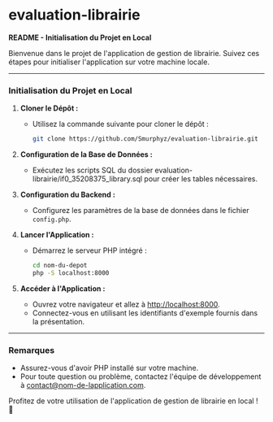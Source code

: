 # evaluation-librairie

**README - Initialisation du Projet en Local**

Bienvenue dans le projet de l'application de gestion de librairie. Suivez ces étapes pour initialiser l'application sur votre machine locale.

---

### Initialisation du Projet en Local

1. **Cloner le Dépôt :**
   - Utilisez la commande suivante pour cloner le dépôt :
     ```bash
     git clone https://github.com/Smurphyz/evaluation-librairie.git
     ```

2. **Configuration de la Base de Données :**
   - Exécutez les scripts SQL du dossier evaluation-librairie/if0_35208375_library.sql pour créer les tables nécessaires.

3. **Configuration du Backend :**
   - Configurez les paramètres de la base de données dans le fichier `config.php`.

4. **Lancer l'Application :**
   - Démarrez le serveur PHP intégré :
     ```bash
     cd nom-du-depot
     php -S localhost:8000
     ```

5. **Accéder à l'Application :**
   - Ouvrez votre navigateur et allez à [http://localhost:8000](http://localhost:8000).
   - Connectez-vous en utilisant les identifiants d'exemple fournis dans la présentation.

---

### Remarques

- Assurez-vous d'avoir PHP installé sur votre machine.
- Pour toute question ou problème, contactez l'équipe de développement à [contact@nom-de-lapplication.com](mailto:contact@nom-de-lapplication.com).

Profitez de votre utilisation de l'application de gestion de librairie en local ! 🚀
